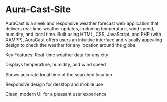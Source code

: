 # Aura-Cast-Site
AuraCast is a sleek and responsive weather forecast web application that delivers real-time weather updates, including temperature, wind speed, humidity, and local time. Built using HTML, CSS, JavaScript, and PHP (with XAMPP), AuraCast offers users an intuitive interface and visually appealing design to check the weather for any location around the globe.

 Key Features:
 Real-time weather data for any city

Displays temperature, humidity, and wind speed

 Shows accurate local time of the searched location

 Responsive design for desktop and mobile use

 Clean, modern UI for a pleasant user experience

